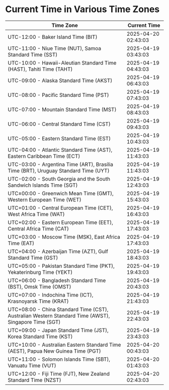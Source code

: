 # Current Time in Various Time Zones

| Time Zone | Current Time |
|-----------|--------------|
| UTC-12:00 - Baker Island Time (BIT) | 2025-04-20 02:43:03 |
| UTC-11:00 - Niue Time (NUT), Samoa Standard Time (SST) | 2025-04-19 03:43:03 |
| UTC-10:00 - Hawaii-Aleutian Standard Time (HAST), Tahiti Time (TAHT) | 2025-04-19 04:43:03 |
| UTC-09:00 - Alaska Standard Time (AKST) | 2025-04-19 06:43:03 |
| UTC-08:00 - Pacific Standard Time (PST) | 2025-04-19 07:43:03 |
| UTC-07:00 - Mountain Standard Time (MST) | 2025-04-19 08:43:03 |
| UTC-06:00 - Central Standard Time (CST) | 2025-04-19 09:43:03 |
| UTC-05:00 - Eastern Standard Time (EST) | 2025-04-19 10:43:03 |
| UTC-04:00 - Atlantic Standard Time (AST), Eastern Caribbean Time (ECT) | 2025-04-19 11:43:03 |
| UTC-03:00 - Argentina Time (ART), Brasília Time (BRT), Uruguay Standard Time (UYT) | 2025-04-19 11:43:03 |
| UTC-02:00 - South Georgia and the South Sandwich Islands Time (SGT) | 2025-04-19 12:43:03 |
| UTC±00:00 - Greenwich Mean Time (GMT), Western European Time (WET) | 2025-04-19 15:43:03 |
| UTC+01:00 - Central European Time (CET), West Africa Time (WAT) | 2025-04-19 16:43:03 |
| UTC+02:00 - Eastern European Time (EET), Central Africa Time (CAT) | 2025-04-19 17:43:03 |
| UTC+03:00 - Moscow Time (MSK), East Africa Time (EAT) | 2025-04-19 17:43:03 |
| UTC+04:00 - Azerbaijan Time (AZT), Gulf Standard Time (GST) | 2025-04-19 18:43:03 |
| UTC+05:00 - Pakistan Standard Time (PKT), Yekaterinburg Time (YEKT) | 2025-04-19 19:43:03 |
| UTC+06:00 - Bangladesh Standard Time (BST), Omsk Time (OMST) | 2025-04-19 20:43:03 |
| UTC+07:00 - Indochina Time (ICT), Krasnoyarsk Time (KRAT) | 2025-04-19 21:43:03 |
| UTC+08:00 - China Standard Time (CST), Australian Western Standard Time (AWST), Singapore Time (SGT) | 2025-04-19 22:43:03 |
| UTC+09:00 - Japan Standard Time (JST), Korea Standard Time (KST) | 2025-04-19 23:43:03 |
| UTC+10:00 - Australian Eastern Standard Time (AEST), Papua New Guinea Time (PGT) | 2025-04-20 00:43:03 |
| UTC+11:00 - Solomon Islands Time (SBT), Vanuatu Time (VUT) | 2025-04-20 01:43:03 |
| UTC+12:00 - Fiji Time (FJT), New Zealand Standard Time (NZST) | 2025-04-20 02:43:03 |

